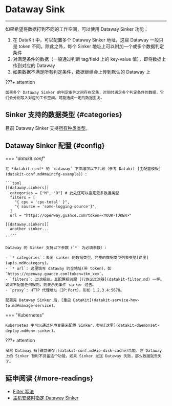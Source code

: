 
# Dataway Sink
---

如果希望将数据打到不同的工作空间，可以使用 Dataway Sinker 功能：

1. 在 DataKit 中，可以配置多个 Dataway Sinker 地址，这些 Dataway 一般只是 token 不同。除此之外，每个 Sinker 地址上可以附加一个或多个数据判定条件
1. 对满足条件的数据（一般通过判断 tag/field 上的 key-value 值），即将数据上传到对应的 Dataway
1. 如果数据不满足所有判定条件，数据继续会上传到默认的 Dataway 上

<!-- markdownlint-disable MD046 -->
???+ attention

    如果多个 Dataway Sinker 的判定条件之间存在交集，对同时满足多个判定条件的数据，它们会分别写入对应的工作空间，可能造成一定的数据重复。
<!-- markdownlint-enable -->

## Sinker 支持的数据类型 {#categories}

目前 Dataway Sinker 支持[所有种类类型](apis.md#category)。

## Dataway Sinker 配置 {#config}

<!-- markdownlint-disable MD046 -->
=== "*datakit.conf*"

    在 *datakit.conf* 的 `dataway` 下面增加以下片段（参考 Datakit [主配置模板](datakit-conf.md#maincfg-example)）:
    
    ```toml
    [[dataway.sinkers]]
      categories = ["M", "O"] # 此处还可以指定更多数据类型
      filters = [
        "{ cpu = 'cpu-total' }",
        "{ source = 'some-logging-source'}",
      ]
      url = "https://openway.guance.com?token=<YOUR-TOKEN>"
    
    [[dataway.sinkers]]
      another sinker...
      ...
    ```
    
    Dataway 的 Sinker 支持以下参数（`*` 为必填参数）:
    
    - `* categories`：表示 sinker 的数据类型，完整的数据类型列表参见[这里](apis.md#category)。
    - `* url`: 这里填写 dataway 的全地址(带 token)，如 `https://openway.guance.com?token=tkn_xxx`。
    - `filters`: 过滤规则。其配置规则跟 [行协议过滤器](datakit-filter.md) 一样。如果不配置任何规则，则表示无条件 sinker 过去。
    - `proxy`: HTTP 代理地址（IP:Port），形如 1.2.3.4:5678。

    配置完 Dataway Sinker 后，[重启 DataKit](datakit-service-how-to.md#manage-service)。

=== "Kubernetes"

    Kubernetes 中可以通过环境变量来配置 Sinker，参见[这里](datakit-daemonset-deploy.md#env-sinker)。

???+ attention

    虽然 Dataway 有[磁盘缓存](datakit-conf.md#io-disk-cache)功能，但 Dataway 上的 Sinker 暂时不具备这个功能，如果 Sinker 发送 Dataway 失败，那么数据就丢失了。
<!-- markdownlint-enable -->

## 延申阅读 {#more-readings}

- [Filter 写法](datakit-filter.md#howto)
- [主机安装时指定 Dataway Sinker](datakit-install.md#env-sink)
